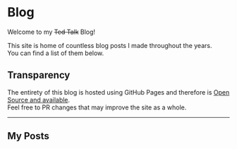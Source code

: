 [source]: https://github.com/Andre601/blog

# Blog
Welcome to my ~~Ted Talk~~ Blog!  

This site is home of countless blog posts I made throughout the years.  
You can find a list of them below.

## Transparency
The entirety of this blog is hosted using GitHub Pages and therefore is [Open Source and available][source].  
Feel free to PR changes that may improve the site as a whole.

----

## My Posts